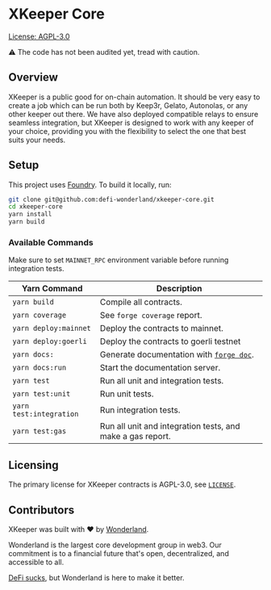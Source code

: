 # XKeeper Core

[License: AGPL-3.0](https://github.com/defi-wonderland/xkeeper-core/blob/main/LICENSE)

⚠️ The code has not been audited yet, tread with caution.

## Overview

XKeeper is a public good for on-chain automation. It should be very easy to create a job which can be run both by Keep3r, Gelato, Autonolas, or any other keeper out there. We have also deployed compatible relays to ensure seamless integration, but XKeeper is designed to work with any keeper of your choice, providing you with the flexibility to select the one that best suits your needs.

## Setup

This project uses [Foundry](https://book.getfoundry.sh/). To build it locally, run:

```sh
git clone git@github.com:defi-wonderland/xkeeper-core.git
cd xkeeper-core
yarn install
yarn build
```

### Available Commands

Make sure to set `MAINNET_RPC` environment variable before running integration tests.

| Yarn Command            | Description                                                                                      |
| ----------------------- | ------------------------------------------------------------------------------------------------ |
| `yarn build`            | Compile all contracts.                                                                           |
| `yarn coverage`         | See `forge coverage` report.                                                                     |
| `yarn deploy:mainnet`   | Deploy the contracts to mainnet.                                                                 |
| `yarn deploy:goerli`    | Deploy the contracts to goerli testnet                                                           |
| `yarn docs:`            | Generate documentation with [`forge doc`](https://book.getfoundry.sh/reference/forge/forge-doc). |
| `yarn docs:run`         | Start the documentation server.                                                                  |
| `yarn test`             | Run all unit and integration tests.                                                              |
| `yarn test:unit`        | Run unit tests.                                                                                  |
| `yarn test:integration` | Run integration tests.                                                                           |
| `yarn test:gas`         | Run all unit and integration tests, and make a gas report.                                       |

## Licensing

The primary license for XKeeper contracts is AGPL-3.0, see [`LICENSE`](./LICENSE).

## Contributors

XKeeper was built with ❤️ by [Wonderland](https://defi.sucks).

Wonderland is the largest core development group in web3. Our commitment is to a financial future that's open, decentralized, and accessible to all.

[DeFi sucks](https://defi.sucks), but Wonderland is here to make it better.
